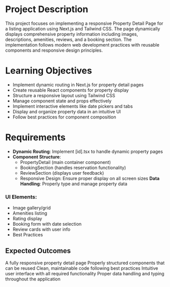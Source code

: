 # Project Description
This project focuses on implementing a responsive Property Detail Page for a listing application using Next.js and Tailwind CSS. The page dynamically displays comprehensive property information including images, descriptions, amenities, reviews, and a booking section. The implementation follows modern web development practices with reusable components and responsive design principles.

# Learning Objectives
- Implement dynamic routing in Next.js for property detail pages
- Create reusable React components for property display
- Structure a responsive layout using Tailwind CSS
- Manage component state and props effectively
- Implement interactive elements like date pickers and tabs
- Display and organize property data in an intuitive UI
- Follow best practices for component composition
# Requirements
- __Dynamic Routing__: Implement [id].tsx to handle dynamic property pages
- __Component Structure__:
    - PropertyDetail (main container component)
    - BookingSection (handles reservation functionality)
    - ReviewSection (displays user feedback)
    - Responsive Design: Ensure proper display on all screen sizes
__Data Handling__: Properly type and manage property data
### UI Elements:
- Image gallery/grid
- Amenities listing
- Rating display
- Booking form with date selection
- Review cards with user info
- Best Practices

## Expected Outcomes
A fully responsive property detail page
Properly structured components that can be reused
Clean, maintainable code following best practices
Intuitive user interface with all required functionality
Proper data handling and typing throughout the application